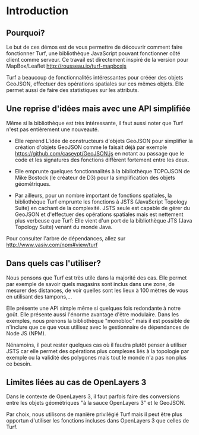 # Introduction

## Pourquoi?

Le but de ces démos est de vous permettre de découvrir comment faire fonctionner Turf, une bibliothèque JavaScript pouvant fonctionner côté client comme serveur. Ce travail est directement inspiré de la version pour MapBox/Leaflet http://rousseau.io/turf-mapboxjs

Turf a beaucoup de fonctionnalités intéressantes pour crééer des objets GeoJSON, effectuer des opérations spatiales sur ces mêmes objets. Elle permet aussi de faire des statistiques sur les attributs.

## Une reprise d'idées mais avec une API simplifiée

Même si la bibliothèque est très intéressante, il faut aussi noter que Turf n'est pas entièrement une nouveauté.

* Elle reprend L'idée de constructeurs d'objets GeoJSON pour simplifier la création d'objets GeoJSON comme le faisait déjà par exemple https://github.com/caseypt/GeoJSON.js en notant au passage que le code et les signatures des fonctions diffèrent fortement entre les deux.

* Elle emprunte quelques fonctionnalités à la bibliothèque TOPOJSON de Mike Bostock (le créateur de D3) pour la simplification des objets géométriques.

* Par ailleurs, pour un nombre important de fonctions spatiales, la bibliothèque Turf emprunte les fonctions à JSTS (JavaScript Topology Suite) en cachant de la complexité. JSTS seule est capable de gérer du GeoJSON et d'effectuer des opérations spatiales mais est nettement plus verbeuse que Turf: Elle vient d'un port de la bibliothèque JTS (Java Topology Suite) venant du monde Java.

Pour consulter l'arbre de dépendances, allez sur http://www.yasiv.com/npm#view/turf

## Dans quels cas l'utiliser?

Nous pensons que Turf est très utile dans la majorité des cas. Elle permet par exemple de savoir quels magasins sont inclus dans une zone, de mesurer des distances, de voir quelles sont les lieux à 100 mètres de vous en utilisant des tampons,...

Elle présente une API simple même si quelques fois redondante à notre goût. Elle présente aussi l'énorme avantage d'être modulaire. Dans les exemples, nous prenons la bibliothèque "monobloc" mais il est possible de n'inclure que ce que vous utilisez avec le gestionnaire de dépendances de Node JS (NPM).

Nénamoins, il peut rester quelques cas où il faudra plutôt penser à utiliser JSTS car elle permet des opérations plus complexes liés à la topologie par exemple ou la validité des polygones mais tout le monde n'a pas non plus ce besoin.

## Limites liées au cas de OpenLayers 3

Dans le contexte de OpenLayers 3, il faut parfois faire des conversions entre les objets géométriques "à la sauce OpenLayers 3" et le GeoJSON.

Par choix, nous utilisons de manière privilégié Turf mais il peut être plus opportun d'utiliser les fonctions incluses dans OpenLayers 3 que celles de Turf.